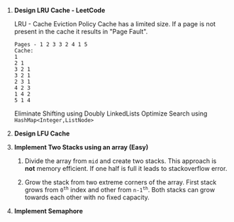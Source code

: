 1. **Design LRU Cache - LeetCode** <br>
   
    LRU - Cache Eviction Policy
   Cache has a limited size. If a page is not present
   in the cache it results in "Page Fault".
   ```
   Pages - 1 2 3 3 2 4 1 5
   Cache:
   1
   2 1
   3 2 1
   3 2 1
   2 3 1
   4 2 3
   1 4 2
   5 1 4
   ```
   Eliminate Shifting using Doubly LinkedLists
   Optimize Search using `HashMap<Integer,ListNode>`


2. **Design LFU Cache**


3. **Implement Two Stacks using an array (Easy)**
    1.  Divide the array from `mid` and create two stacks.
    This approach is **not** memory efficient. If one half 
        is full it leads to stackoverflow error.
        
    2.  Grow the stack from two extreme corners of the array.
    First stack grows from <code>0<sup>th</sup></code> index and other from
        <code>n-1<sup>th</sup></code>. Both stacks can grow 
        towards each other with no fixed capacity.


4. **Implement Semaphore**